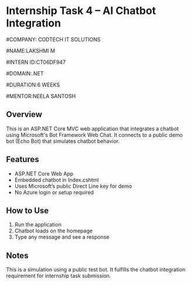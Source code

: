 ﻿# Internship Task 4 – AI Chatbot Integration

#COMPANY: CODTECH IT SOLUTIONS

#NAME:LAKSHMI M

#INTERN ID:CT06DF947

#DOMAIN:.NET

#DURATION:6 WEEKS

#MENTOR:NEELA SANTOSH

## Overview
This is an ASP.NET Core MVC web application that integrates a chatbot using Microsoft's Bot Framework Web Chat. It connects to a public demo bot (Echo Bot) that simulates chatbot behavior.

## Features
- ASP.NET Core Web App
- Embedded chatbot in Index.cshtml
- Uses Microsoft’s public Direct Line key for demo
- No Azure login or setup required

## How to Use
1. Run the application
2. Chatbot loads on the homepage
3. Type any message and see a response

## Notes
This is a simulation using a public test bot. It fulfills the chatbot integration requirement for internship task submission.

